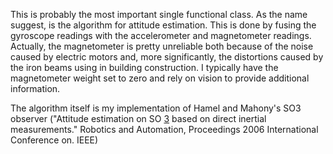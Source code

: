 This is probably the most important single functional class. As the name suggest, is the algorithm for attitude estimation. This is done by fusing the gyroscope readings with the accelerometer and magnetometer readings. Actually, the magnetometer is pretty unreliable both because of the noise caused by electric motors and, more significantly, the distortions caused by the iron beams using in building construction. I typically have the magnetometer weight set to zero and rely on vision to provide additional information.

The algorithm itself is my implementation of Hamel and Mahony's SO3 observer ("Attitude estimation on SO [3](3.md) based on direct inertial measurements." Robotics and Automation, Proceedings 2006 International Conference on. IEEE)
